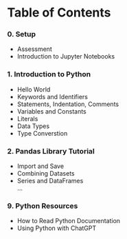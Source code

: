 # **Table of Contents**

### 0. Setup
   - Assessment
   - Introduction to Jupyter Notebooks

### 1. Introduction to Python
   - Hello World
   - Keywords and Identifiers 
   - Statements, Indentation, Comments
   - Variables and Constants                  
   - Literals
   - Data Types
   - Type Converstion
### 2. Pandas Library Tutorial                     
   - Import and Save
   - Combining Datasets
   - Series and DataFrames                
...             
### 9. Python Resources
   - How to Read Python Documentation
   - Using Python with ChatGPT
